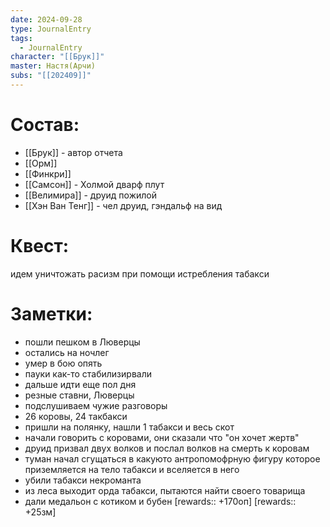 ```yaml
---
date: 2024-09-28
type: JournalEntry
tags:
  - JournalEntry
character: "[[Брук]]"
master: Настя(Арчи)
subs: "[[202409]]"
---
```

# Состав:
- [[Брук]] - автор отчета
- [[Орм]]
- [[Финкри]]
- [[Самсон]] - Холмой дварф плут
- [[Велимира]] - друид пожилой
- [[Хэн Ван Тенг]] - чел друид, гэндальф на вид
# Квест:
идем уничтожать расизм при помощи истребления табакси
# Заметки:
- пошли пешком в Люверцы
- остались на ночлег
- умер в бою опять
- пауки как-то стабилизирвали
- дальше идти еще пол дня
- резные ставни, Люверцы
- подслушиваем чужие разговоры
- 26 коровы, 24 такбакси
- пришли на полянку, нашли 1 табакси и весь скот
- начали говорить с коровами, они сказали что "он хочет жертв"
- друид призвал двух волков и послал волков на смерть к коровам
- туман начал сгущаться в какуюто антропомофрную фигуру которое приземляется на тело табакси и вселяется в него
- убили табакси некроманта
- из леса выходит орда табакси, пытаются найти своего товарища
- дали медальон с котиком и бубен
[rewards:: +170оп]
[rewards:: +25зм]
